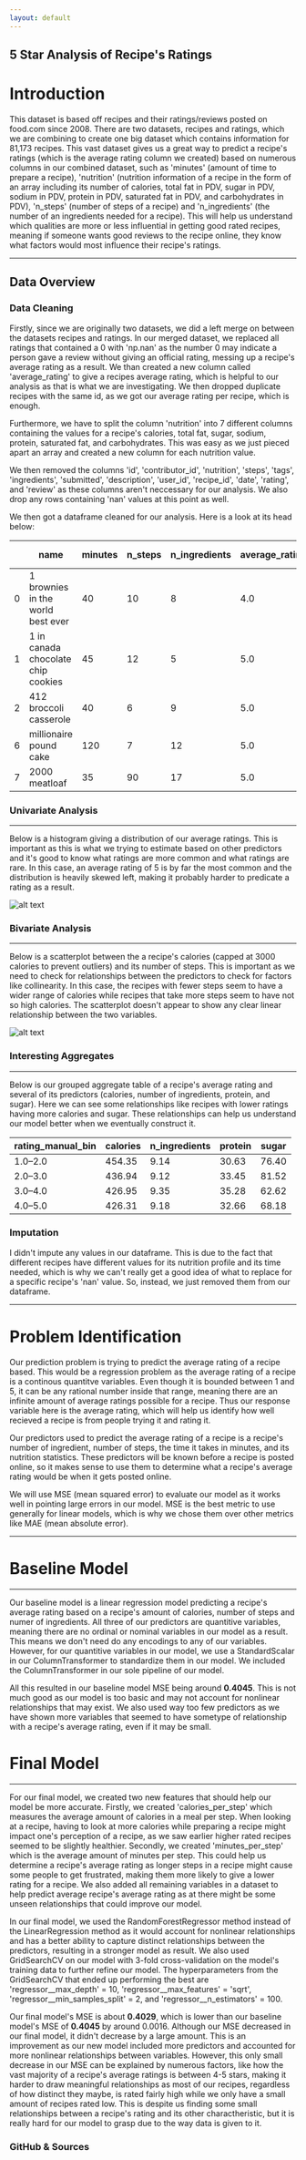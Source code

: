 ```yaml
---
layout: default
---
```

## 5 Star Analysis of Recipe's Ratings

# Introduction
This dataset is based off recipes and their ratings/reviews posted on food.com since 2008. There are two datasets, recipes and ratings, which we are combining to create one big dataset which contains information for 81,173 recipes. This vast dataset gives us a great way to predict a recipe's ratings (which is the average rating column we created) based on numerous columns in our combined dataset, such as 'minutes' (amount of time to prepare a recipe), 'nutrition' (nutrition information of a recipe in the form of an array including its number of calories, total fat in PDV, sugar in PDV, sodium in PDV, protein in PDV, saturated fat in PDV, and carbohydrates in PDV), 'n_steps' (number of steps of a recipe) and 'n_ingredients' (the number of an ingredients needed for a recipe). This will help us understand which qualities are more or less influential in getting good rated recipes, meaning if someone wants good reviews to the recipe online, they know what factors would most influence their recipe's ratings. 

---

## Data Overview

### Data Cleaning
Firstly, since we are originally two datasets, we did a left merge on between the datasets recipes and ratings. In our merged dataset, we replaced all ratings that contained a 0 with 'np.nan' as the number 0 may indicate a person gave a review without giving an official rating, messing up a recipe's average rating as a result. We than created a new column called 'average_rating' to give a recipes average rating, which is helpful to our analysis as that is what we are investigating. We then dropped duplicate recipes with the same id, as we got our average rating per recipe, which is enough. 

Furthermore, we have to split the column 'nutrition' into 7 different columns containing the values for a recipe's calories, total fat, sugar, sodium, protein, saturated fat, and carbohydrates. This was easy as we just pieced apart an array and created a new column for each nutrition value. 

We then removed the columns 'id', 'contributor_id', 'nutrition', 'steps', 'tags', 'ingredients', 'submitted', 'description', 'user_id', 'recipe_id', 'date', 'rating', and 'review' as these columns aren't neccessary for our analysis. We also drop any rows containing 'nan' values at this point as well.

We then got a dataframe cleaned for our analysis. Here is a look at its head below:

| | name  | minutes | n_steps | n_ingredients | average_rating | calories | total fat | sugar | sodium | protein | saturated fat | carbohydrates |
|-------|-------|---------|---------|----------------|----------------|----------|------------|--------|--------|---------|----------------|----------------|
| 0     | 1 brownies in the world best ever | 40 | 10 | 8 | 4.0 | 138.4 | 10.0| 50.0 | 3.0 | 3.0 | 19.0 | 6.0 |
| 1     | 1 in canada chocolate chip cookies | 45| 12 | 5 | 5.0 | 595.1 | 46.0 | 211.0 | 22.0 | 13.0 | 51.0  | 26.0 |
| 2     | 412 broccoli casserole  | 40 | 6 | 9  | 5.0  | 194.8  | 20.0| 6.0 | 32.0  | 22.0 | 36.0 | 3.0 |
| 6     | millionaire pound cake  | 120 | 7 | 12 | 5.0 | 878.3 | 63.0 | 13.0 | 326.0 | 20.0 | 123.0 | 39.0 |
| 7     | 2000 meatloaf | 35 | 90 | 17 | 5.0 | 267.0 | 12.0 | 30.0 | 12.0 | 29.0 | 48.0 | 2.0 |


### Univariate Analysis
---
Below is a histogram giving a distribution of our average ratings. This is important as this is what we trying to estimate based on other predictors and it's good to know what ratings are more common and what ratings are rare. In this case, an average rating of 5 is by far the most common and the distribution is heavily skewed left, making it probably harder to predicate a rating as a result.

![alt text](Ratings_Distribution.png)

### Bivariate Analysis
---
Below is a scatterplot between the a recipe's calories (capped at 3000 calories to prevent outliers) and its number of steps. This is important as we need to check for relationships between the predictors to check for factors like collinearity. In this case, the recipes with fewer steps seem to have a wider range of calories while recipes that take more steps seem to have not so high calories. The scatterplot doesn't appear to show any clear linear relationship between the two variables. 

![alt text](Scatter.png)

### Interesting Aggregates
---
Below is our grouped aggregate table of a recipe's average rating and several of its predictors (calories, number of ingredients, protein, and sugar). Here we can see some relationships like recipes with lower ratings having more calories and sugar. These relationships can help us understand our model better when we eventually construct it. 

| rating_manual_bin | calories | n_ingredients | protein | sugar |
|-------------------|----------|----------------|---------|--------|
| 1.0–2.0           | 454.35   | 9.14           | 30.63   | 76.40  |
| 2.0–3.0           | 436.94   | 9.12           | 33.45   | 81.52  |
| 3.0–4.0           | 426.95   | 9.35           | 35.28   | 62.62  |
| 4.0–5.0           | 426.31   | 9.18           | 32.66   | 68.18  |

### Imputation
I didn't impute any values in our dataframe. This is due to the fact that different recipes have different values for its nutrition profile and its time needed, which is why we can't really get a good idea of what to replace for a specific recipe's 'nan' value. So, instead, we just removed them from our dataframe.

---

# Problem Identification
Our prediction problem is trying to predict the average rating of a recipe based. This would be a regression problem as the average rating of a recipe is a continous quantitve variables. Even though it is bounded between 1 and 5, it can be any rational number inside that range, meaning there are an infinite amount of average ratings possible for a recipe. Thus our response variable here is the average rating, which will help us identify how well recieved a recipe is from people trying it and rating it. 

Our predictors used to predict the average rating of a recipe is a recipe's number of ingredient, number of steps, the time it takes in minutes, and its nutrition statistics. These predictors will be known before a recipe is posted online, so it makes sense to use them to determine what a recipe's average rating would be when it gets posted online. 

We will use MSE (mean squared error) to evaluate our model as it works well in pointing large errors in our model.  MSE is the best metric to use generally for linear models, which is why we chose them over other metrics like MAE (mean absolute error). 

---

# Baseline Model

---
Our baseline model is a linear regression model predicting a recipe's average rating based on a recipe's amount of calories, number of steps and numer of ingredients. All three of our predictors are quantitive variables, meaning there are no ordinal or nominal variables in our model as a result. This means we don't need do any encodings to any of our variables. However, for our quantitive variables in our model, we use a StandardScalar in our ColumnTransformer to standardize them in our model. We included the ColumnTransformer in our sole pipeline of our model. 

All this resulted in our baseline model MSE being around **0.4045**. This is not much good as our model is too basic and may not account for nonlinear relationships that may exist. We also used way too few predictors as we have shown more variables that seemed to have sometype of relationship with a recipe's average rating, even if it may be small.

# Final Model

---

For our final model, we created two new features that should help our model be more accurate. Firstly, we created 'calories_per_step' which measures the average amount of calories in a meal per step. When looking at a recipe, having to look at more calories while preparing a recipe might impact one's perception of a recipe, as we saw earlier higher rated recipes seemed to be slightly healthier. Secondly, we created 'minutes_per_step' which is the average amount of minutes per step. This could help us determine a recipe's average rating as longer steps in a recipe might cause some people to get frustrated, making them more likely to give a lower rating for a recipe. We also added all remaining variables in a dataset to help predict average recipe's average rating as at there might be some unseen relationships that could improve our model. 

In our final model, we used the RandomForestRegressor method instead of the LinearRegression method as it would account for nonlinear relationships and has a better ability to capture distinct relationships between the predictors, resulting in a stronger model as result. We also used GridSearchCV on our model with 3-fold cross-validation on the model's training data to further refine our model. The hyperparameters from the GridSearchCV that ended up performing the best are 'regressor__max_depth' = 10, 'regressor__max_features' = 'sqrt', 'regressor__min_samples_split' = 2, and 'regressor__n_estimators' = 100. 

Our final model's MSE is about **0.4029**, which is lower than our baseline model's MSE of **0.4045** by around 0.0016. Although our MSE decreased in our final model, it didn't decrease by a large amount. This is an improvement as our new model included more predictors and accounted for more nonlinear relationships between variables. However, this only small decrease in our MSE can be explained by numerous factors, like how the vast majority of a recipe's average ratings is between 4-5 stars, making it harder to draw meaningful relationships as most of our recipes, regardless of how distinct they maybe, is rated fairly high while we only have a small amount of recipes rated low. This is despite us finding some small relationships between a recipe's rating and its other charactheristic, but it is really hard for our model to grasp due to the way data is given to it. 





### GitHub & Sources
